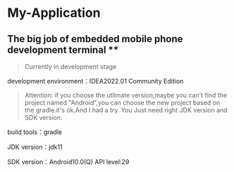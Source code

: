 # My-Application

## The big job of embedded mobile phone development terminal **

>  Currently in development stage


development environment：IDEA2022.01 Community Edition

> Attention: if you choose the utlimate version,maybe you can't find the project named "Android",you can choose the new project based on the gradle.it's ok.And I had a try.
You Just need right JDK version and SDK version.

build tools：gradle

JDK version：jdk11

SDK version：Android10.0(Q)  API level:29
